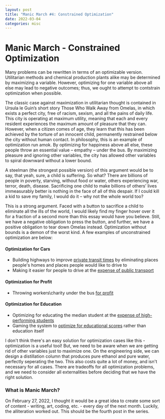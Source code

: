 ```yaml
---
layout: post
title: "Manic March #4: Constrained Optimization"
date: 2022-03-04
categories: misc
---
```


# Manic March - Constrained Optimization

Many problems can be rewritten in terms of an optimizable version. Utilitarian methods and chemical production plants alike may be determined by maximizing a variable. However, optimizing for one variable above all else may lead to negative outcomes; thus, we ought to attempt to contstrain optimization when possible.

The classic case against maximization in utilitarian thought is contained in Ursula le Guin’s short story Those Who Walk Away from Omelas, in which exists a perfect city, free of racism, sexism, and all the pains of daily life. This city is operating at maximum utility, meaning that each and every resident experiences the maximum amount of pleasure that they can. However, when a citizen comes of age, they learn that this has been achieved by the torture of an innocent child, permanently restrained below the city without human contact.  In philosophy, this is an example of optimization run amok. By optimizing for happiness above all else, these people throw an essential value – empathy – under the bus. By maximizing pleasure and ignoring other variables, the city has allowed other variables to spiral downward without a lower bound.

A steelman (the strongest possible version) of this argument would be to say, that yeah, sure, a child is suffering. So what? There are billions of people in poverty, starving, without food or water, others experiencing war, terror, death, disease. Sacrificing one child to make billions of others’ lives immeasurably better is nothing in the face of all of this despair. If I could kill a kid to save my family, I would do it – why not the whole world too?

This is a strong argument. Faced with a button to sacrifice a child to eliminate all the ills of the world, I would likely find my finger hover over it for a fraction of a second more than this essay would have you believe. Still, we have a negative obligation to press the button, and further, we have a positive obligation to tear down Omelas instead. Optimization without bounds is a demon of the worst kind. A few examples of unconstrained optimization are below:

#### Optimization for Cars
- Building highways to improve [private transit times](https://www.vox.com/2015/5/14/8605917/highways-interstate-cities-history) by eliminating places people's homes and places people would like to drive to
- Making it easier for people to drive at the [expense of public transport](https://www.vox.com/2015/8/10/9118199/public-transportation-subway-buses)

#### Optimization for Profit 
- Throwing workers\charity under the bus [for profit](https://h2o.law.harvard.edu/cases/3965)

#### Optimization for Education 
- Optimizing for educating the median student at the [expense of high-performing students](http://content.time.com/time/subscriber/article/0,33009,1653653,00.html)
- Gaming the system to [optimize for educational scores](https://www.pewtrusts.org/en/research-and-analysis/blogs/stateline/2007/11/13/report-states-gaming-nclb-system) rather than education itself

I don't think there's an easy solution for optimization cases like this - optimization is a useful tool! But, we need to be aware when we are getting rid of other variables just to maximize one. On the engineering side, we can design a distillation column that produces pure ethanol and pure water, perfectly seperating the two. This also costs quite a lot of money, and isn't necessary for all cases. There are tradeoffs for all optimization problems, and we need to consider all externalities before deciding that we have the right solution.

### What is Manic March?

On February 27, 2022, I thought it would be a great idea to create some sort of content - writing, art, coding, etc. - every day of the next month. Luckily, the alliteration worked out. This should be the fourth post in the series.
